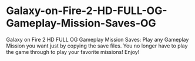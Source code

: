 # Galaxy-on-Fire-2-HD-FULL-OG-Gameplay-Mission-Saves-OG
Galaxy on Fire 2 HD FULL OG Gameplay Mission Saves: Play any Gameplay Mission you want just by copying the save files. You no longer have to play the game through to play your favorite missions! Enjoy! 
